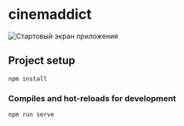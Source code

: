 # cinemaddict

![Стартовый экран приложения](https://assets.htmlacademy.ru/content/blog/623/kinoman@2x.jpg)

## Project setup

```
npm install
```

### Compiles and hot-reloads for development

```
npm run serve
```
